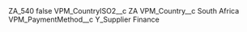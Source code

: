 <?xml version="1.0" encoding="UTF-8"?>
<CustomMetadata xmlns="http://soap.sforce.com/2006/04/metadata" xmlns:xsi="http://www.w3.org/2001/XMLSchema-instance" xmlns:xsd="http://www.w3.org/2001/XMLSchema">
    <label>ZA_540</label>
    <protected>false</protected>
    <values>
        <field>VPM_CountryISO2__c</field>
        <value xsi:type="xsd:string">ZA</value>
    </values>
    <values>
        <field>VPM_Country__c</field>
        <value xsi:type="xsd:string">South Africa</value>
    </values>
    <values>
        <field>VPM_PaymentMethod__c</field>
        <value xsi:type="xsd:string">Y_Supplier Finance</value>
    </values>
</CustomMetadata>
